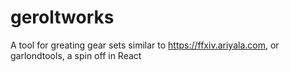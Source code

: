 # geroltworks
A tool for greating gear sets similar to https://ffxiv.ariyala.com, or garlondtools, a spin off in React
